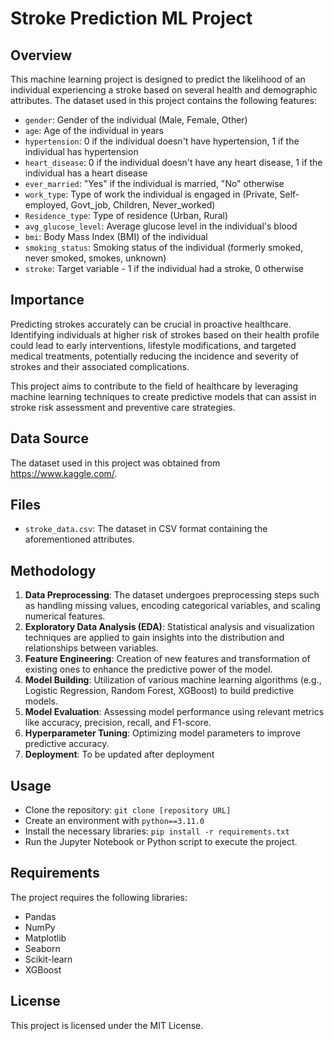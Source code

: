# Stroke Prediction ML Project

## Overview

This machine learning project is designed to predict the likelihood of an individual experiencing a stroke based on several health and demographic attributes. The dataset used in this project contains the following features:

- `gender`: Gender of the individual (Male, Female, Other)
- `age`: Age of the individual in years
- `hypertension`: 0 if the individual doesn't have hypertension, 1 if the individual has hypertension
- `heart_disease`: 0 if the individual doesn't have any heart disease, 1 if the individual has a heart disease
- `ever_married`: "Yes" if the individual is married, "No" otherwise
- `work_type`: Type of work the individual is engaged in (Private, Self-employed, Govt_job, Children, Never_worked)
- `Residence_type`: Type of residence (Urban, Rural)
- `avg_glucose_level`: Average glucose level in the individual's blood
- `bmi`: Body Mass Index (BMI) of the individual
- `smoking_status`: Smoking status of the individual (formerly smoked, never smoked, smokes, unknown)
- `stroke`: Target variable - 1 if the individual had a stroke, 0 otherwise

## Importance

Predicting strokes accurately can be crucial in proactive healthcare. Identifying individuals at higher risk of strokes based on their health profile could lead to early interventions, lifestyle modifications, and targeted medical treatments, potentially reducing the incidence and severity of strokes and their associated complications.

This project aims to contribute to the field of healthcare by leveraging machine learning techniques to create predictive models that can assist in stroke risk assessment and preventive care strategies.

## Data Source

The dataset used in this project was obtained from <https://www.kaggle.com/>.

## Files

- `stroke_data.csv`: The dataset in CSV format containing the aforementioned attributes.

## Methodology

1. **Data Preprocessing**: The dataset undergoes preprocessing steps such as handling missing values, encoding categorical variables, and scaling numerical features.
2. **Exploratory Data Analysis (EDA)**: Statistical analysis and visualization techniques are applied to gain insights into the distribution and relationships between variables.
3. **Feature Engineering**: Creation of new features and transformation of existing ones to enhance the predictive power of the model.
4. **Model Building**: Utilization of various machine learning algorithms (e.g., Logistic Regression, Random Forest, XGBoost) to build predictive models.
5. **Model Evaluation**: Assessing model performance using relevant metrics like accuracy, precision, recall, and F1-score.
6. **Hyperparameter Tuning**: Optimizing model parameters to improve predictive accuracy.
7. **Deployment**: To be updated after deployment

## Usage

- Clone the repository: `git clone [repository URL]`
- Create an environment with `python==3.11.0`
- Install the necessary libraries: `pip install -r requirements.txt`
- Run the Jupyter Notebook or Python script to execute the project.

## Requirements

The project requires the following libraries:

- Pandas
- NumPy
- Matplotlib
- Seaborn
- Scikit-learn
- XGBoost

## License

This project is licensed under the MIT License.
